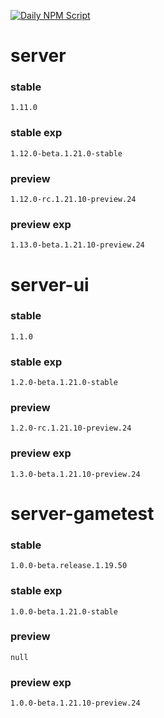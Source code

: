 [![Daily NPM Script](https://github.com/WavePlayz/minecraft-npms-auto/actions/workflows/fetch.yml/badge.svg)](https://github.com/WavePlayz/minecraft-npms-auto/actions/workflows/fetch.yml)
# server
### stable
```
1.11.0
```
### stable exp
```
1.12.0-beta.1.21.0-stable
```
### preview
```
1.12.0-rc.1.21.10-preview.24
```
### preview exp
```
1.13.0-beta.1.21.10-preview.24
```


# server-ui
### stable
```
1.1.0
```
### stable exp
```
1.2.0-beta.1.21.0-stable
```
### preview
```
1.2.0-rc.1.21.10-preview.24
```
### preview exp
```
1.3.0-beta.1.21.10-preview.24
```


# server-gametest
### stable
```
1.0.0-beta.release.1.19.50
```
### stable exp
```
1.0.0-beta.1.21.0-stable
```
### preview
```
null
```
### preview exp
```
1.0.0-beta.1.21.10-preview.24
```


